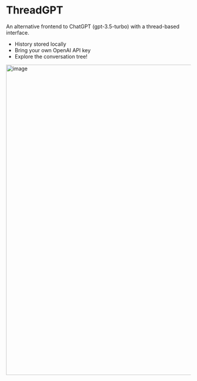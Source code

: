 # ThreadGPT
An alternative frontend to ChatGPT (gpt-3.5-turbo) with a thread-based interface.

- History stored locally
- Bring your own OpenAI API key
- Explore the conversation tree!

[<img width="847" alt="image" src="https://user-images.githubusercontent.com/193136/224149672-2da30897-d932-4651-aab0-0f7f579f3145.png">](https://threadgpt.vercel.app/)
